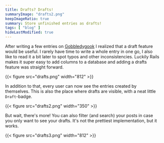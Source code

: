 ```yaml
---
title: Drafts? Drafts!
summaryImage: "drafts2.png"
keepImageRatio: true
summary: Store unfinished entries as drafts!
tags: [ "blog" ]
hideLastModified: true
---
```


After writing a few entries on [Gobbledygook](https://gobbledygook.bueti-online.ch) I realized that a draft feature would be useful. I rarely have time to write a whole entry in one go, I also like to read it a bit later to spot typos and other inconsistencies. Luckily Rails makes it super easy to add columns to a database and adding a drafts feature was straight forward.

{{< figure src="drafts.png" width="812" >}}

In addition to that, every user can now see the entries created by themselves. This is also the place where drafts are visible, with a neat little `Draft`-badge.

{{< figure src="drafts2.png" width="350" >}}

But wait, there's more! You can also filter (and search) your posts in case you only want to see your drafts. It's not the prettiest implementation, but it works.

{{< figure src="drafts3.png" width="812" >}}
